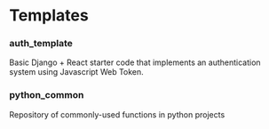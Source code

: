 # Templates

### auth_template

Basic Django + React starter code that implements an authentication system using Javascript Web Token. 

### python_common

Repository of commonly-used functions in python projects

